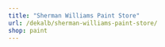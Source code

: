 ```yaml
---
title: "Sherman Williams Paint Store"
url: /dekalb/sherman-williams-paint-store/
shop: paint
---
```

